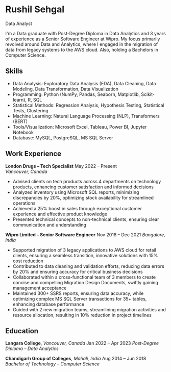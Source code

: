 # Rushil Sehgal
Data Analyst

I'm a Data graduate with Post-Degree Diploma in Data Analytics and 3 years of experience as a Senior Software Engineer at Wipro. My focus primarily revolved around Data and Analytics, where I engaged in the migration of data from legacy systems to the AWS cloud. Also, holding a Bachelors in Computer Science.

## Skills
 - Data Analysis: Exploratory Data Analysis (EDA), Data Cleaning, Data Modeling, Data Transformation, Data Visualization
 - Programming: Python (NumPy, Pandas, Seaborn, Matplotlib, Scikit-learn), R, SQL
 - Statistical Methods: Regression Analysis, Hypothesis Testing, Statistical Tests, Clustering
 - Machine Learning: Natural Language Processing (NLP), Transformers (BERT)
 - Tools/Visualization: Microsoft Excel, Tableau, Power BI, Jupyter Notebook
 - Database: MySQL, PostgreSQL, MS SQL Server

## Work Experience
**London Drugs – Tech Specialist**                                                                                        May 2022 – Present<br>
*Vancouver, Canada*
 - Advised clients on tech products across 4 departments on technology products, enhancing customer satisfaction and informed decisions
 - Analyzed inventory using Microsoft SQL reports, minimizing discrepancies by 20%, optimizing stock availability for streamlined operations
 - Achieved a 25% boost in sales through exceptional customer experience and effective product knowledge
 - Presented technical concepts to non-technical clients, ensuring clear communication and understanding

**Wipro Limited – Senior Software Engineer**                                                                             Nov 2018 – Dec 2021
*Bangalore, India*
 - Supported migration of 3 legacy applications to AWS cloud for retail clients, ensuring a seamless transition, innovative solutions with 
   15% cost reduction
 - Contributed to data cleaning and validation efforts, reducing data errors by 20% and ensuring accuracy for critical business decisions
 - Collaborated within a cross-functional team of 3 members to create concise and compelling Migration Design Documents, swiftly gaining 
   management acceptance
 - Maintained 300+ SSRS reports, ensuring data accuracy, while optimizing complex MS SQL Server transactions for 35+ tables, enhancing 
   database performance
 - Guided with 2 new migration teams, streamlining migration activities and resource allocation, resulting in 10% reduction in project 
   timelines

## Education
**Langara College**, *Vancouver, Canada*                                                                                 Jan 2022 – Apr 2023
*Post-Degree Diploma – Data Analytics*

**Chandigarh Group of Colleges**, *Mohali, India*                                                                        Aug 2014 – Jun 2018
*Bachelor of Technology – Computer Science*
